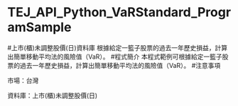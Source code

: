 # TEJ_API_Python_VaRStandard_ProgramSample
#上市(櫃)未調整股價(日)資料庫
根據給定一籃子股票的過去一年歷史損益，計算出簡單移動平均法的風險值（VaR）。
#程式簡介
本程式範例可根據給定一籃子股票的過去一年歷史損益，計算出簡單移動平均法的風險值（VaR）。
#注意事項

市場：台灣

資料庫：上市(櫃)未調整股價(日)
